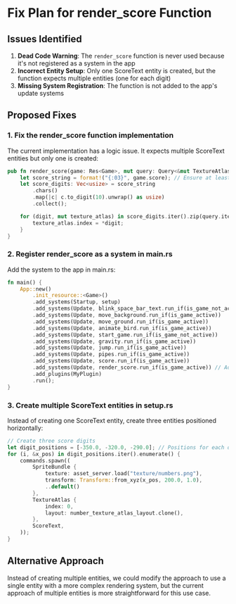 # Fix Plan for render_score Function

## Issues Identified

1. **Dead Code Warning**: The `render_score` function is never used because it's not registered as a system in the app
2. **Incorrect Entity Setup**: Only one ScoreText entity is created, but the function expects multiple entities (one for each digit)
3. **Missing System Registration**: The function is not added to the app's update systems

## Proposed Fixes

### 1. Fix the render_score function implementation

The current implementation has a logic issue. It expects multiple ScoreText entities but only one is created:

```rust
pub fn render_score(game: Res<Game>, mut query: Query<&mut TextureAtlas, With<ScoreText>>) {
    let score_string = format!("{:03}", game.score); // Ensure at least 3 digits, pad with zeros
    let score_digits: Vec<usize> = score_string
        .chars()
        .map(|c| c.to_digit(10).unwrap() as usize)
        .collect();

    for (digit, mut texture_atlas) in score_digits.iter().zip(query.iter_mut()) {
        texture_atlas.index = *digit;
    }
}
```

### 2. Register render_score as a system in main.rs

Add the system to the app in main.rs:

```rust
fn main() {
    App::new()
        .init_resource::<Game>()
        .add_systems(Startup, setup)
        .add_systems(Update, blink_space_bar_text.run_if(is_game_not_active))
        .add_systems(Update, move_background.run_if(is_game_active))
        .add_systems(Update, move_ground.run_if(is_game_active))
        .add_systems(Update, animate_bird.run_if(is_game_active))
        .add_systems(Update, start_game.run_if(is_game_not_active))
        .add_systems(Update, gravity.run_if(is_game_active))
        .add_systems(Update, jump.run_if(is_game_active))
        .add_systems(Update, pipes.run_if(is_game_active))
        .add_systems(Update, score.run_if(is_game_active))
        .add_systems(Update, render_score.run_if(is_game_active)) // Add this line
        .add_plugins(MyPlugin)
        .run();
}
```

### 3. Create multiple ScoreText entities in setup.rs

Instead of creating one ScoreText entity, create three entities positioned horizontally:

```rust
// Create three score digits
let digit_positions = [-350.0, -320.0, -290.0]; // Positions for each digit
for (i, &x_pos) in digit_positions.iter().enumerate() {
    commands.spawn((
        SpriteBundle {
            texture: asset_server.load("texture/numbers.png"),
            transform: Transform::from_xyz(x_pos, 200.0, 1.0),
            ..default()
        },
        TextureAtlas {
            index: 0,
            layout: number_texture_atlas_layout.clone(),
        },
        ScoreText,
    ));
}
```

## Alternative Approach

Instead of creating multiple entities, we could modify the approach to use a single entity with a more complex rendering system, but the current approach of multiple entities is more straightforward for this use case.
